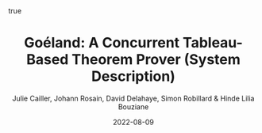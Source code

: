 ---
title: "Goéland: A Concurrent Tableau-Based Theorem
Prover (System Description)"
conf: 11th International Joint Conference on Automated Reasoning (IJCAR 2022)
author: Julie Cailler, Johann Rosain, David Delahaye, Simon Robillard & Hinde Lilia Bouziane
publisher: Springer
date: 2022-08-09
categories: [conferences]
math: true
mermaid: true
attachment: ijcar2022.pdf
bibtex: ijcar2022.txt
doi: https://doi.org/10.1007/978-3-031-10769-6_22
---